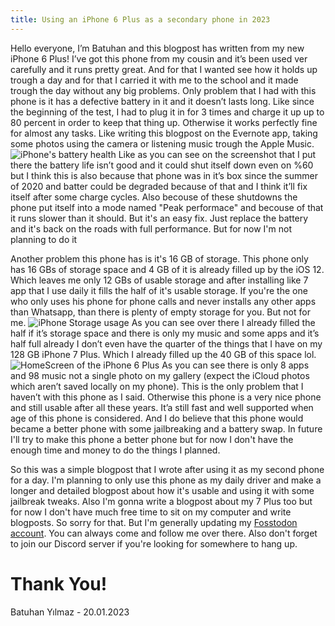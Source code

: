 ```yaml
---
title: Using an iPhone 6 Plus as a secondary phone in 2023
---
```


Hello everyone, I’m Batuhan and this blogpost has written from my new iPhone 6 Plus! I’ve got this phone from my cousin and it’s been used ver carefully and it runs pretty great. And for that I wanted see how it holds up trough a day and for that I carried it with me to the school and it made trough the day without any big problems. Only problem that I had with this phone is it has a defective battery in it and it doesn’t lasts long. Like since the beginning of the test, I had to plug it in for 3 times and charge it up up to 80 percent in order to keep that thing up. Otherwise it works perfectly fine for almost any tasks. Like writing this blogpost on the Evernote app, taking some photos using the camera or listening music trough the Apple Music. 
![iPhone's battery health](https://cdn.discordapp.com/attachments/789025765055791104/1066087440877637703/IMG_0010.PNG)
Like as you can see on the screenshot that I put there the battery life isn’t good and it could shut itself down even on %60 but I think this is also because that phone was in it’s box since the summer of 2020 and batter could be degraded because of that and I think it’ll fix itself after some charge cycles. Also becouse of these shutdowns the phone put itself into a mode named "Peak performace" and becouse of that it runs slower than it should. But it's an easy fix. Just replace the battery and it's back on the roads with full performance. But for now I'm not planning to do it 

Another problem this phone has is it's 16 GB of storage. This phone only has 16 GBs of storage space and 4 GB of it is already filled up by the iOS 12. Which leaves me only 12 GBs of usable storage and after installing like 7 app that I use daily it fills the half of it's usable storage. If you're the one who only uses his phone for phone calls and never installs any other apps than Whatsapp, than there is plenty of empty storage for you. But not for me.
![iPhone Storage usage](https://cdn.discordapp.com/attachments/789025765055791104/1066086733931876372/IMG_0012.PNG)
As you can see over there I already filled the half if it’s storage space and there is only my music and some apps and it’s half full already I don’t even have the quarter of the things that I have on my 128 GB iPhone 7 Plus. Which I already filled up the 40 GB of this space lol.
![HomeScreen of the iPhone 6 Plus](https://cdn.discordapp.com/attachments/789025765055791104/1066087802606989403/IMG_0014.PNG)
As you can see there is only 8 apps and 98 music not a single photo on my gallery (expect the iCloud photos which aren’t saved locally on my phone). This is the only problem that I haven’t with this phone as I said. Otherwise this phone is a very nice phone and still usable after all these years. It’a still fast and well supported when age of this phone is considered. And I do believe that this phone would became a better phone with some jailbreaking and a battery swap. In future I'll try to make this phone a better phone but for now I don't have the enough time and money to do the things I planned. 

So this was a simple blogpost that I wrote after using it as my second phone for a day. I'm planning to only use this phone as my daily driver and make a longer and detailed blogpost about how it's usable and using it with some jailbreak tweaks. Also I'm gonna write a blogpost about my 7 Plus too but for now I don't have much free time to sit on my computer and write blogposts. So sorry for that.  But I'm generally updating my [Fosstodon account](https://fosstodon.org/@B4tuhanY1lmaz). You can always come and follow me over there. Also don't forget to join our Discord server if you're looking for somewhere to hang up.


# Thank You!

Batuhan Yılmaz - 20.01.2023
